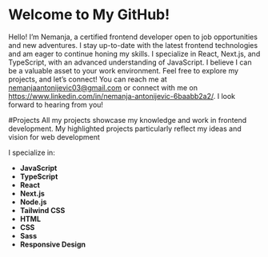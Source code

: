 # Welcome to My GitHub!

Hello! I’m Nemanja, a certified frontend developer open to job opportunities and new adventures. I stay up-to-date with the latest frontend technologies and am eager to continue honing my skills. I specialize in React, Next.js, and TypeScript, with an advanced understanding of JavaScript. I believe I can be a valuable asset to your work environment. Feel free to explore my projects, and let’s connect! You can reach me at nemanjaantonijevic03@gmail.com or connect with me on https://www.linkedin.com/in/nemanja-antonijevic-6baabb2a2/. I look forward to hearing from you!

#Projects
All my projects showcase my knowledge and work in frontend development. My highlighted projects particularly reflect my ideas and vision for web development

I specialize in:
- **JavaScript**
- **TypeScript**
- **React**
- **Next.js**
- **Node.js**
- **Tailwind CSS**
- **HTML**
- **CSS**
- **Sass**
- **Responsive Design**
